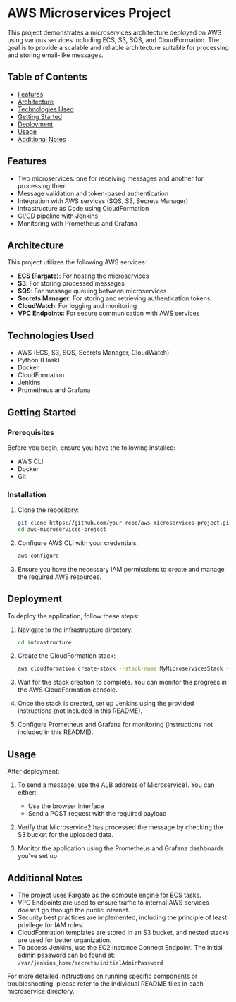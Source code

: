 # AWS Microservices Project

This project demonstrates a microservices architecture deployed on AWS using various services including ECS, S3, SQS, and CloudFormation. The goal is to provide a scalable and reliable architecture suitable for processing and storing email-like messages.

## Table of Contents

- [Features](#features)
- [Architecture](#architecture)
- [Technologies Used](#technologies-used)
- [Getting Started](#getting-started)
- [Deployment](#deployment)
- [Usage](#usage)
- [Additional Notes](#additional-notes)

## Features

- Two microservices: one for receiving messages and another for processing them
- Message validation and token-based authentication
- Integration with AWS services (SQS, S3, Secrets Manager)
- Infrastructure as Code using CloudFormation
- CI/CD pipeline with Jenkins
- Monitoring with Prometheus and Grafana

## Architecture

This project utilizes the following AWS services:
- **ECS (Fargate)**: For hosting the microservices
- **S3**: For storing processed messages
- **SQS**: For message queuing between microservices
- **Secrets Manager**: For storing and retrieving authentication tokens
- **CloudWatch**: For logging and monitoring
- **VPC Endpoints**: For secure communication with AWS services

## Technologies Used

- AWS (ECS, S3, SQS, Secrets Manager, CloudWatch)
- Python (Flask)
- Docker
- CloudFormation
- Jenkins
- Prometheus and Grafana

## Getting Started

### Prerequisites

Before you begin, ensure you have the following installed:
- AWS CLI
- Docker
- Git

### Installation

1. Clone the repository:
   ```bash
   git clone https://github.com/your-repo/aws-microservices-project.git
   cd aws-microservices-project
   ```

2. Configure AWS CLI with your credentials:
   ```bash
   aws configure
   ```

3. Ensure you have the necessary IAM permissions to create and manage the required AWS resources.

## Deployment

To deploy the application, follow these steps:

1. Navigate to the infrastructure directory:
   ```bash
   cd infrastructure
   ```

2. Create the CloudFormation stack:
   ```bash
   aws cloudformation create-stack --stack-name MyMicroservicesStack --template-body file://main.yaml --parameters file://parameters.yaml --capabilities CAPABILITY_IAM
   ```

3. Wait for the stack creation to complete. You can monitor the progress in the AWS CloudFormation console.

4. Once the stack is created, set up Jenkins using the provided instructions (not included in this README).

5. Configure Prometheus and Grafana for monitoring (instructions not included in this README).

## Usage

After deployment:

1. To send a message, use the ALB address of Microservice1. You can either:
   - Use the browser interface
   - Send a POST request with the required payload

2. Verify that Microservice2 has processed the message by checking the S3 bucket for the uploaded data.

3. Monitor the application using the Prometheus and Grafana dashboards you've set up.

## Additional Notes

- The project uses Fargate as the compute engine for ECS tasks.
- VPC Endpoints are used to ensure traffic to internal AWS services doesn't go through the public internet.
- Security best practices are implemented, including the principle of least privilege for IAM roles.
- CloudFormation templates are stored in an S3 bucket, and nested stacks are used for better organization.
- To access Jenkins, use the EC2 Instance Connect Endpoint. The initial admin password can be found at: `/var/jenkins_home/secrets/initialAdminPassword`

For more detailed instructions on running specific components or troubleshooting, please refer to the individual README files in each microservice directory.
